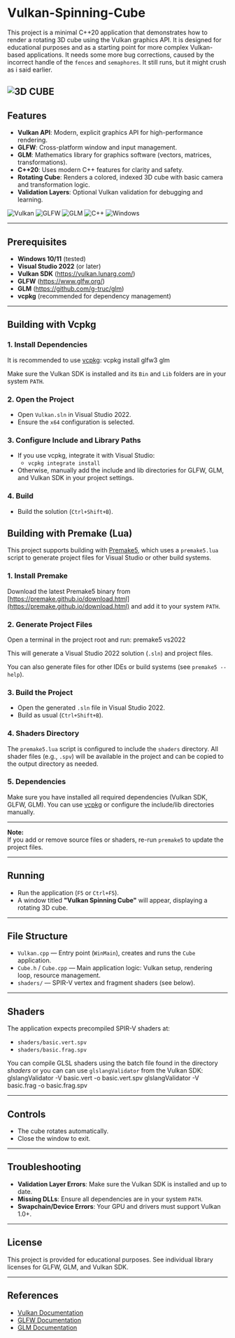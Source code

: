 # Vulkan-Spinning-Cube

This project is a minimal C++20 application that demonstrates how to render a rotating 3D cube using the Vulkan graphics API. It is designed for educational purposes and as a starting point for more complex Vulkan-based applications. It needs some more bug corrections, caused by the incorrect handle of the `fences` and `semaphores`. It still runs, but it might crush as i said earlier.

![3D CUBE](assets/cube.gif)
---

## Features

- **Vulkan API**: Modern, explicit graphics API for high-performance rendering.
- **GLFW**: Cross-platform window and input management.
- **GLM**: Mathematics library for graphics software (vectors, matrices, transformations).
- **C++20**: Uses modern C++ features for clarity and safety.
- **Rotating Cube**: Renders a colored, indexed 3D cube with basic camera and transformation logic.
- **Validation Layers**: Optional Vulkan validation for debugging and learning.

<!-- C++ -->
![Vulkan](https://img.shields.io/badge/Vulkan-AC1B1B?logo=vulkan&logoColor=white) ![GLFW](https://img.shields.io/badge/GLFW-F26F21?logo=glfw&logoColor=white) ![GLM](https://img.shields.io/badge/GLM-7FDB96?logo=glm&logoColor=black) ![C++](https://img.shields.io/badge/C++-00599C?logo=c%2b%2b&logoColor=white) ![Windows](https://img.shields.io/badge/Windows-00ADEF?logo=windows&logoColor=white)  

---

## Prerequisites

- **Windows 10/11** (tested)
- **Visual Studio 2022** (or later)
- **Vulkan SDK** (https://vulkan.lunarg.com/)
- **GLFW** (https://www.glfw.org/)
- **GLM** (https://github.com/g-truc/glm)
- **vcpkg** (recommended for dependency management)

---

## Building with Vcpkg

### 1. Install Dependencies

It is recommended to use [vcpkg](https://github.com/microsoft/vcpkg): vcpkg install glfw3 glm

Make sure the Vulkan SDK is installed and its `Bin` and `Lib` folders are in your system `PATH`.

### 2. Open the Project

- Open `Vulkan.sln` in Visual Studio 2022.
- Ensure the `x64` configuration is selected.

### 3. Configure Include and Library Paths

- If you use vcpkg, integrate it with Visual Studio:
  - `vcpkg integrate install`
- Otherwise, manually add the include and lib directories for GLFW, GLM, and Vulkan SDK in your project settings.

### 4. Build

- Build the solution (`Ctrl+Shift+B`).

## Building with Premake (Lua)

This project supports building with [Premake5](https://premake.github.io/), which uses a `premake5.lua` script to generate project files for Visual Studio or other build systems.

### 1. Install Premake

Download the latest Premake5 binary from [https://premake.github.io/download.html](https://premake.github.io/download.html) and add it to your system `PATH`.

### 2. Generate Project Files

Open a terminal in the project root and run: premake5 vs2022

This will generate a Visual Studio 2022 solution (`.sln`) and project files.

You can also generate files for other IDEs or build systems (see `premake5 --help`).

### 3. Build the Project

- Open the generated `.sln` file in Visual Studio 2022.
- Build as usual (`Ctrl+Shift+B`).

### 4. Shaders Directory

The `premake5.lua` script is configured to include the `shaders` directory. All shader files (e.g., `.spv`) will be available in the project and can be copied to the output directory as needed.

### 5. Dependencies

Make sure you have installed all required dependencies (Vulkan SDK, GLFW, GLM). You can use [vcpkg](https://github.com/microsoft/vcpkg) or configure the include/lib directories manually.

---

**Note:**  
If you add or remove source files or shaders, re-run `premake5` to update the project files.


---

## Running

- Run the application (`F5` or `Ctrl+F5`).
- A window titled **"Vulkan Spinning Cube"** will appear, displaying a rotating 3D cube.

---

## File Structure

- `Vulkan.cpp` — Entry point (`WinMain`), creates and runs the `Cube` application.
- `Cube.h` / `Cube.cpp` — Main application logic: Vulkan setup, rendering loop, resource management.
- `shaders/` — SPIR-V vertex and fragment shaders (see below).

---

## Shaders

The application expects precompiled SPIR-V shaders at:

- `shaders/basic.vert.spv`
- `shaders/basic.frag.spv`

You can compile GLSL shaders using the batch file found in the directory *shaders* or you can can use `glslangValidator` from the Vulkan SDK: glslangValidator -V basic.vert -o basic.vert.spv glslangValidator -V basic.frag -o basic.frag.spv

---

## Controls

- The cube rotates automatically.
- Close the window to exit.

---

## Troubleshooting

- **Validation Layer Errors**: Make sure the Vulkan SDK is installed and up to date.
- **Missing DLLs**: Ensure all dependencies are in your system `PATH`.
- **Swapchain/Device Errors**: Your GPU and drivers must support Vulkan 1.0+.

---

## License

This project is provided for educational purposes. See individual library licenses for GLFW, GLM, and Vulkan SDK.

---

## References

- [Vulkan Documentation](https://vulkan.lunarg.com/doc/)
- [GLFW Documentation](https://www.glfw.org/docs/latest/)
- [GLM Documentation](https://glm.g-truc.net/0.9.9/index.html)


